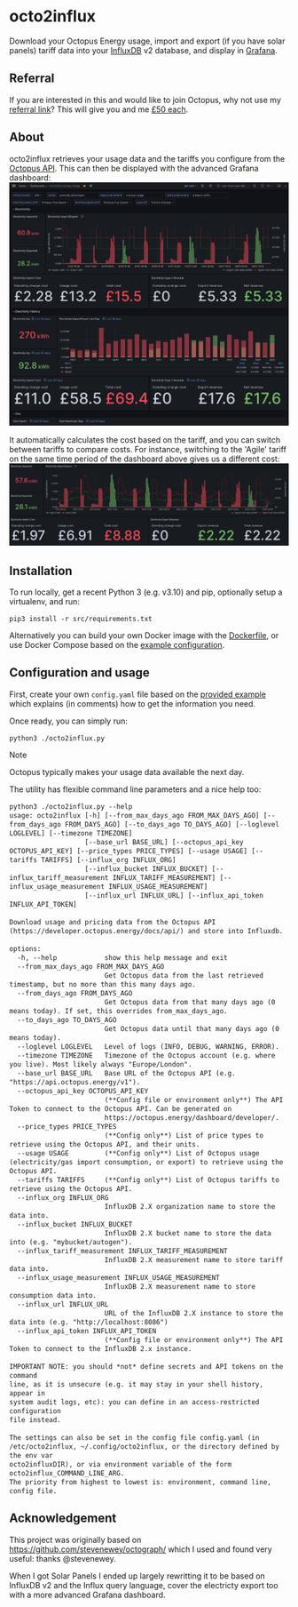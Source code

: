 [//]: # (google-site-verification: bgTzhEZsRR1dfKKZZBBYCEAkwWiVAmkYZE4SKUYvx-I)  
# octo2influx

Download your Octopus Energy usage, import and export (if you have solar panels) tariff data into your [InfluxDB](https://www.influxdata.com/products/influxdb-overview/) v2 database, and display in [Grafana](https://grafana.com/).

## Referral

If you are interested in this and would like to join Octopus, why not use my [referral link](https://share.octopus.energy/amber-birch-257)? This will give you and me [£50 each](https://octopus.energy/help-and-faqs/articles/i-have-a-question-about-octopus-pound50-referrals/).

## About

octo2influx retrieves your usage data and the tariffs you configure from the [Octopus API](https://developer.octopus.energy/docs/api/). This can then be displayed with the advanced Grafana dashboard: ![screenshot of the Grafana dashboard](images/grafana-dashboard-overview.png)

It automatically calculates the cost based on the tariff, and you can switch between tariffs to compare costs. For instance, switching to the 'Agile' tariff on the same time period of the dashboard above gives us a different cost: ![screenshot of the electricty cost with a different tariff](images/grafana-example-agile.png)

## Installation

To run locally, get a recent Python 3 (e.g. v3.10) and pip, optionally setup a virtualenv, and run:
```shell
pip3 install -r src/requirements.txt
```

Alternatively you can build your own Docker image with the [Dockerfile](src/Dockerfile), or use Docker Compose based on the [example configuration](docker-compose.example.yml).

## Configuration and usage

First, create your own `config.yaml` file based on the [provided example](src/config.example.yaml) which explains (in comments) how to get the information you need.

Once ready, you can simply run:

```shell
python3 ./octo2influx.py
```
> [!NOTE]
> Octopus typically makes your usage data available the next day.

The utility has flexible command line parameters and a nice help too:

```
python3 ./octo2influx.py --help
usage: octo2influx [-h] [--from_max_days_ago FROM_MAX_DAYS_AGO] [--from_days_ago FROM_DAYS_AGO] [--to_days_ago TO_DAYS_AGO] [--loglevel LOGLEVEL] [--timezone TIMEZONE]
                   [--base_url BASE_URL] [--octopus_api_key OCTOPUS_API_KEY] [--price_types PRICE_TYPES] [--usage USAGE] [--tariffs TARIFFS] [--influx_org INFLUX_ORG]
                   [--influx_bucket INFLUX_BUCKET] [--influx_tariff_measurement INFLUX_TARIFF_MEASUREMENT] [--influx_usage_measurement INFLUX_USAGE_MEASUREMENT]
                   [--influx_url INFLUX_URL] [--influx_api_token INFLUX_API_TOKEN]

Download usage and pricing data from the Octopus API
(https://developer.octopus.energy/docs/api/) and store into Influxdb.

options:
  -h, --help            show this help message and exit
  --from_max_days_ago FROM_MAX_DAYS_AGO
                        Get Octopus data from the last retrieved timestamp, but no more than this many days ago.
  --from_days_ago FROM_DAYS_AGO
                        Get Octopus data from that many days ago (0 means today). If set, this overrides from_max_days_ago.
  --to_days_ago TO_DAYS_AGO
                        Get Octopus data until that many days ago (0 means today).
  --loglevel LOGLEVEL   Level of logs (INFO, DEBUG, WARNING, ERROR).
  --timezone TIMEZONE   Timezone of the Octopus account (e.g. where you live). Most likely always "Europe/London".
  --base_url BASE_URL   Base URL of the Octopus API (e.g. "https://api.octopus.energy/v1").
  --octopus_api_key OCTOPUS_API_KEY
                        (**Config file or environment only**) The API Token to connect to the Octopus API. Can be generated on
                        https://octopus.energy/dashboard/developer/.
  --price_types PRICE_TYPES
                        (**Config only**) List of price types to retrieve using the Octopus API, and their units.
  --usage USAGE         (**Config only**) List of Octopus usage (electricity/gas import consumption, or export) to retrieve using the Octopus API.
  --tariffs TARIFFS     (**Config only**) List of Octopus tariffs to retrieve using the Octopus API.
  --influx_org INFLUX_ORG
                        InfluxDB 2.X organization name to store the data into.
  --influx_bucket INFLUX_BUCKET
                        InfluxDB 2.X bucket name to store the data into (e.g. "mybucket/autogen").
  --influx_tariff_measurement INFLUX_TARIFF_MEASUREMENT
                        InfluxDB 2.X measurement name to store tariff data into.
  --influx_usage_measurement INFLUX_USAGE_MEASUREMENT
                        InfluxDB 2.X measurement name to store consumption data into.
  --influx_url INFLUX_URL
                        URL of the InfluxDB 2.X instance to store the data into (e.g. "http://localhost:8086")
  --influx_api_token INFLUX_API_TOKEN
                        (**Config file or environment only**) The API Token to connect to the InfluxDB 2.x instance.

IMPORTANT NOTE: you should *not* define secrets and API tokens on the command
line, as it is unsecure (e.g. it may stay in your shell history, appear in
system audit logs, etc): you can define in an access-restricted configuration
file instead.

The settings can also be set in the config file config.yaml (in
/etc/octo2influx, ~/.config/octo2influx, or the directory defined by the env var
octo2influxDIR), or via environment variable of the form
octo2influx_COMMAND_LINE_ARG.
The priority from highest to lowest is: environment, command line, config file.
```

## Acknowledgement

This project was originally based on https://github.com/stevenewey/octograph/ which I used and found very useful: thanks @stevenewey. 

When I got Solar Panels I ended up largely rewritting it to be based on InfluxDB v2 and the Influx query language, cover the electricty export too with a more advanced Grafana dashboard.
